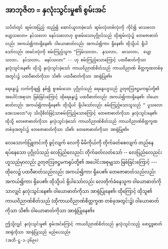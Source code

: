 ## အာဘုဇိတ = နှလုံးသွင်းမှု၏ စွမ်းအင်

    သပိတ်တွင် ဆွမ်းအပြည့် ထည့်၍ ဆောင်ယူလာခဲ့သော် ဆွမ်းလုံးတစ်လုံးကို ကိုင်၍ မာသလော ပျော့သလော= နပ်သလော မနပ်သလောဟု စူးစမ်းသောပုဂ္ဂိုလ်သည် ထိုဆွမ်းလုံး၌ တေဇောဓာတ်လည်း အကယ်၍ကားရှိနေ၏၊ ဝါယောဓာတ်လည်း အကယ်၍ကား ရှိနေ၏၊ ထိုသို့ပင် ရှိပါသော်လည်း ထမင်းလုံးကို စမ်းကြည့်သူက “ကြမ်းသလား， နုသလား， မာသလား， ပျော့သလား， နပ်သလား， မနပ်သလား” -- ဟု စမ်းကြည့်သောကြောင့် ပထဝီဓာတ်ကိုသာ နှလုံးသွင်းနေ၏၊ ထိုသို့ နှလုံးသွင်းခဲ့သော် ကာယဝိညာဏ်စိတ်သည် ကာယဝိညာဏ် စိတ္တက္ခဏတစ်ခု အတွင်း၌ ပထဝီဓာတ်ကိုသာ သိ၏၊ ပထဝီဓာတ်ကိုသာ အာရုံပြု၏။

    ရေနွေး၌ လက်ကိုချ၍ နှစ်၍ စူးစမ်းသော ပုဂ္ဂိုလ်သည် ရေနွေးဟူသည် ဥတုဇဩဇဋ္ဌမကရုပ်တို့၏ အပေါင်းအစုသာ ဖြစ်ခြင်းကြောင့် ထိုရေနွေး၌ ပထဝီဓာတ်လည်း အကယ်၍ကားရှိနေ၏၊ ဝါယောဓာတ်လည်း အကယ်၍ကားရှိနေ၏၊ ထိုသို့ပင် ရှိပါသော်လည်း စမ်းကြည့်သောသူသည် “ ပူသလော အေးသလော”ဟု သိလိုစိတ်ဖြင့်သာစမ်းကြည့်သောကြောင့် တေဇောဓာတ်ကိုသာ နှလုံးသွင်းနေ၏၊ ထိုသို့ တေဇောဓာတ်ကိုသာ နှလုံးသွင်းခဲ့သော် ကာယဝိညာဏ်စိတ်သည် ကာယဝိညာဏ်စိတ္တက္ခဏ တစ်ခုအတွင်း၌ တေဇောဓာတ်ကိုသာ သိ၏၊ တေဇောဓာတ်ကိုသာ အာရုံပြု၏။

 လေသောက်ပြူတင်းကို ဖွင့်လျက် လေကို မိမိကိုယ်ကို တိုက်ခတ်စေလျက် တည်နေ ရပ်နေသော ပုဂ္ဂိုလ်သည် လေပြည်လေညင်း တိုက်ခတ်လတ်သော် -- လေပြည်လေညင်းဟူသည်မှာလည်း ဥတုဇဩဇဋ္ဌမကရုပ်တို့၏ အပေါင်းအစုမျှသာ ဖြစ်ခြင်းကြောင့် --- ထိုလေ၌ ပထဝီဓာတ်သည်လည်း အကယ်၍ကား ရှိပေ၏၊ တေဇောဓာတ်သည်လည်း အကယ်၍ကား ရှိပေ၏၊ ထိုသို့ပင် ရှိပါသော်လည်း လေတိုက်ခံနေသူက ဝါယောဓာတ်ကိုသာလျှင် နှလုံးသွင်းနေ၏၊ ဝါယောဓာတ်ကိုသာ အာရုံပြုနေ၏၊ ထိုကြောင့် ထိုသူ၏ ကာယဝိညာဏ်စိတ်သည် (ထိုကာယဝိညာဏ်စိတ္တက္ခဏ တစ်ခုအတွင်း၌) ဝါယောဓာတ်ကိုသာ သိ၏၊ ဝါယောဓာတ်ကိုသာ အာရုံပြုနေ၏။

    ဤသို့လျှင် နှလုံးသွင်းမှု၏ စွမ်းအင်ကြောင့် ကာယဝိညာဏ်စိတ်သည် နှလုံးသွင်းသည့် ဖောဋ္ဌဗ္ဗဓာတ်အာရုံကိုသာ အာရုံပြုသည် မည်ပေသည်။ 
    (အဘိ-ဋ္ဌ-၁-၃၆၉။)
